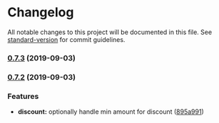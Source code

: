 # Changelog

All notable changes to this project will be documented in this file. See [standard-version](https://github.com/conventional-changelog/standard-version) for commit guidelines.

### [0.7.3](https://github.com/ecomclub/app-paghiper/compare/v0.7.2...v0.7.3) (2019-09-03)

### [0.7.2](https://github.com/ecomclub/app-paghiper/compare/v0.7.1...v0.7.2) (2019-09-03)


### Features

* **discount:** optionally handle min amount for discount ([895a991](https://github.com/ecomclub/app-paghiper/commit/895a991))

